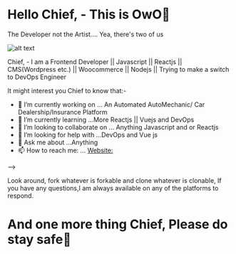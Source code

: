 # Hello Chief, - This is OwO👋
The Developer not the Artist.... Yea, there's two of us

![alt text](https://mpng.subpng.com/20180326/doq/kisspng-robots-of-the-future-lego-mindstorms-nxt-desktop-w-robotics-5ab9234a29d470.8166612315220826341713.jpg)


Chief, - I am a Frontend Developer || Javascript || Reactjs || CMS(Wordpress etc.) || Woocommerce || Nodejs || Trying to make a switch to DevOps Engineer

It might interest you Chief to know that:-
- 🔭 I’m currently working on ... An Automated AutoMechanic/ Car Dealership/Insurance Platform 
- 🌱 I’m currently learning ...More Reactjs || Vuejs and DevOps
- 👯 I’m looking to collaborate on ... Anything Javascript and or Reactjs
- 🤔 I’m looking for help with ...DevOps and Vue js
- 💬 Ask me about ...Anything
- 📫 How to reach me: ... [Website:](https://www.linkedin.com/in/nsikakowo/)

-->

Look around, fork whatever is forkable and clone whatever is clonable, If you have any questions,I am always available on any of the platforms to respond.

# And one more thing Chief, Please do stay safe👋
